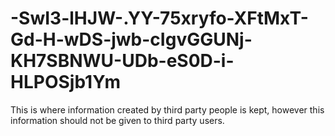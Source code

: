 # -SwI3-lHJW-.YY-75xryfo-XFtMxT-Gd-H-wDS-jwb-cIgvGGUNj-KH7SBNWU-UDb-eS0D-i-HLPOSjb1Ym
This is where information created by third party people is kept, however this information should not be given to third party users.
